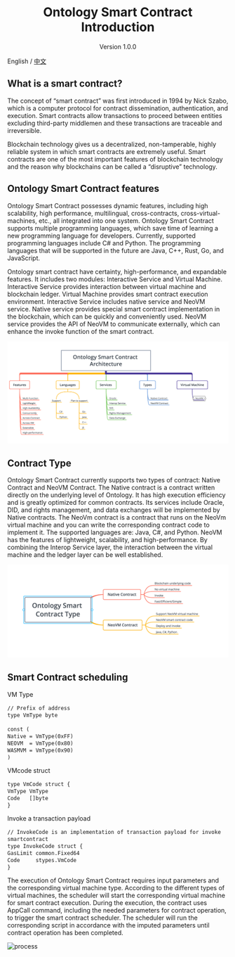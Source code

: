 <h1 align="center">Ontology Smart Contract Introduction</h1>
<p align="center" class="version">Version 1.0.0 </p>

English / [中文](Introduction_of_Ontology_Smart_Contract_cn.md)

## What is a smart contract?

The concept of “smart contract” was first introduced in 1994 by Nick Szabo, which is a computer protocol for contract dissemination, authentication, and execution. Smart contracts allow transactions to proceed between entities excluding third-party middlemen and these transactions are traceable and irreversible.

Blockchain technology gives us a decentralized, non-tamperable, highly reliable system in which smart contracts are extremely useful. Smart contracts are one of the most important features of blockchain technology and the reason why blockchains can be called a “disruptive” technology.

## Ontology Smart Contract features

Ontology Smart Contract possesses dynamic features, including high scalability, high performance, multilingual, cross-contracts, cross-virtual-machines, etc., all integrated into one system. Ontology Smart Contract supports multiple programming languages, which save time of learning a new programming language for developers. Currently, supported programming languages include C# and Python. The programming languages that will be supported in the future are Java, C++, Rust, Go, and JavaScript.

Ontology smart contract have certainty, high-performance, and expandable features. It includes two modules: Interactive Service and Virtual Machine. Interactive Service provides interaction between virtual machine and blockchain ledger. Virtual Machine provides smart contract execution environment. Interactive Service includes native service and NeoVM service. Native service provides special smart contract implementation in the blockchain, which can be quickly and conveniently used. NeoVM service provides the API of NeoVM to communicate externally, which can enhance the invoke function of the smart contract. 


![ontology smart contract architecture.png](./images/smartcontract_architecture.png)



## Contract Type

Ontology Smart Contract currently supports two types of contract: Native Contract and NeoVM Contract. The Native contract is a contract written directly on the underlying level of Ontology. It has high execution efficiency and is greatly optimized for common contracts. Its services include Oracle, DID, and rights management, and data exchanges will be implemented by Native contracts. The NeoVm contract is a contract that runs on the NeoVm virtual machine and you can write the corresponding contract code to implement it. The supported languages are: Java, C#, and Python. NeoVM has the features of lightweight, scalability, and high-performance. By combining the Interop Service layer, the interaction between the virtual machine and the ledger layer can be well established.


![ontology smart contract type.png](./images/smartcontract_type.png)


## Smart Contract scheduling

VM Type

```
// Prefix of address
type VmType byte

const (
Native = VmType(0xFF)
NEOVM  = VmType(0x80)
WASMVM = VmType(0x90)
)

```

VMcode struct


```
type VmCode struct {
VmType VmType
Code   []byte
}

```

Invoke a transaction payload

```
// InvokeCode is an implementation of transaction payload for invoke smartcontract
type InvokeCode struct {
GasLimit common.Fixed64
Code     stypes.VmCode
}

```

The execution of Ontology Smart Contract requires input parameters and the corresponding virtual machine type. According to the different types of virtual machines, the scheduler will start the corresponding virtual machine for smart contract execution. During the execution, the contract uses AppCall command, including the needed parameters for contract operation, to trigger the smart contract scheduler. The scheduler will run the corresponding script in accordance with the imputed parameters until contract operation has been completed.


![process](http://upload-images.jianshu.io/upload_images/150344-ac402b1c8eb3aa9a.jpeg?imageMogr2/auto-orient/strip%7CimageView2/2/w/1240)

